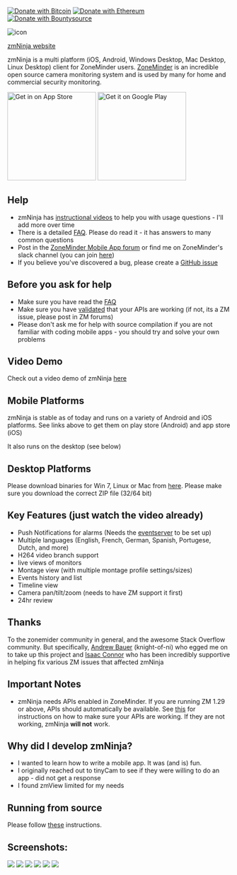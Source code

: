 [![Donate with Bitcoin](https://en.cryptobadges.io/badge/micro/32YBHDAnnDUWwjsscJQQ1Z92UWJgpsDF86)](https://en.cryptobadges.io/donate/32YBHDAnnDUWwjsscJQQ1Z92UWJgpsDF86) [![Donate with Ethereum](https://en.cryptobadges.io/badge/micro/0x86A5cB50158EFDbd1eCDa872290A7B58857B267a)](https://en.cryptobadges.io/donate/0x86A5cB50158EFDbd1eCDa872290A7B58857B267a) [![Donate with Bountysource](https://img.shields.io/badge/Donate-BountySource-brightgreen.svg)](https://www.bountysource.com/teams/zmninja/)


![](https://github.com/pliablepixels/zmNinja/blob/master/sample_images/zmn.png?raw=true "icon") 

[zmNinja website](http://pliablepixels.github.io)

zmNinja is a multi platform (iOS, Android, Windows Desktop, Mac Desktop, Linux Desktop) client for ZoneMinder users.
[ZoneMinder](http://www.zoneminder.com) is an incredible open source camera monitoring system and is used
by many for home and commercial security monitoring. 


<a href="https://itunes.apple.com/us/app/zmninja-pro/id1067914954?mt=8"><img src="http://www.pbase.com/arjunrc/image/162132546/original.jpg" width="200px" alt="Get in on App Store"></a>
<a href="https://play.google.com/store/apps/details?id=com.pliablepixels.zmninja_pro&hl=en&utm_source=global_co&utm_medium=prtnr&utm_content=Mar2515&utm_campaign=PartBadge&pcampaignid=MKT-Other-global-all-co-prtnr-py-PartBadge-Mar2515-1"><img alt="Get it on Google Play" src="https://play.google.com/intl/en_us/badges/images/generic/en-play-badge.png" width="200px"/></a>



Help
------
* zmNinja has [instructional videos](https://github.com/pliablepixels/zmNinja/wiki/Help-Videos-for-zmNinja) to help you with usage questions - I'll add more over time
* There is a detailed [FAQ](https://github.com/pliablepixels/zmNinja/wiki/FAQ). Please do read it - it has answers to many common questions
* Post in the [ZoneMinder Mobile App forum](https://forums.zoneminder.com/viewforum.php?f=33) or find me on ZoneMinder's slack channel (you can join [here](http://zoneminder-chat.herokuapp.com/))
* If you believe you've discovered a bug, please create a [GitHub issue](https://github.com/pliablepixels/zmNinja/issues/)

Before you ask for help
-----------------------
* Make sure you have read the [FAQ](https://github.com/pliablepixels/zmNinja/wiki/FAQ)
* Make sure you have [validated](https://github.com/pliablepixels/zmNinja/wiki/Validating-if-APIs-work-on-ZM) that your APIs are working (if not, its a ZM issue, please post in ZM forums)
* Please don't ask me for help with source compilation if you are not familiar with coding mobile apps - you should try and solve your own problems


Video Demo
-------------
Check out a video demo of zmNinja [here](https://youtu.be/prtA_mv68Ok)

Mobile Platforms
---------------------------
zmNinja is  stable as of today and runs on a variety of Android and iOS platforms.
See links above to get them on play store (Android) and app store (iOS)

It also runs on the desktop (see below)

Desktop Platforms
-----------------
Please download binaries for Win 7, Linux or Mac from [here](https://github.com/pliablepixels/zmNinja/releases). 
Please make sure you download the correct ZIP file (32/64 bit)


Key Features (just watch the video already)
--------------------------------------------
* Push Notifications for alarms (Needs the [eventserver](https://github.com/pliablepixels/zmeventserver) to be set up)
* Multiple languages (English, French, German, Spanish, Portugese, Dutch, and more)
* H264 video branch support 
* live views of monitors
* Montage view (with multiple montage profile settings/sizes)
* Events history and list
* Timeline view
* Camera pan/tilt/zoom (needs to have ZM support it first)
* 24hr review 

Thanks
------
To the zonemider community in general, and the awesome Stack Overflow community.
But specifically, [Andrew Bauer](https://github.com/knight-of-ni) (knight-of-ni) who egged me on to take up this project and [Isaac Connor](http://github.com/connortechnology/) who has been incredibly supportive in helping fix various ZM issues that affected zmNinja

Important Notes
---------------
* zmNinja needs APIs enabled in ZoneMinder. If you are running ZM 1.29 or above, APIs should automatically be available. See [this](https://github.com/pliablepixels/zmNinja/wiki/Validating-if-APIs-work-on-ZM) for instructions on how to make sure your APIs are working. If they are not working, zmNinja **will not** work.


Why did I develop zmNinja?
------------------------------
* I wanted to learn how to write a mobile app. It was (and is) fun. 
* I originally reached out to tinyCam to see if they were willing to do an app - did not get a response
* I found zmView limited for my needs

Running from source
----------------------
Please follow [these](https://github.com/pliablepixels/zmNinja/wiki/Running-zmNinja-from-Source) instructions.


Screenshots:
------------
![](https://github.com/pliablepixels/zmNinja/blob/master/sample_images/IMG_0757.PNG?raw=true)
![](https://github.com/pliablepixels/zmNinja/blob/master/sample_images/IMG_0758.PNG?raw=true)
![](https://github.com/pliablepixels/zmNinja/blob/master/sample_images/IMG_0759.PNG?raw=true)
![](https://github.com/pliablepixels/zmNinja/blob/master/sample_images/IMG_0760.PNG?raw=true)
![](https://github.com/pliablepixels/zmNinja/blob/master/sample_images/IMG_0761.PNG?raw=true)
![](https://github.com/pliablepixels/zmNinja/blob/master/sample_images/IMG_0762.PNG?raw=true)



